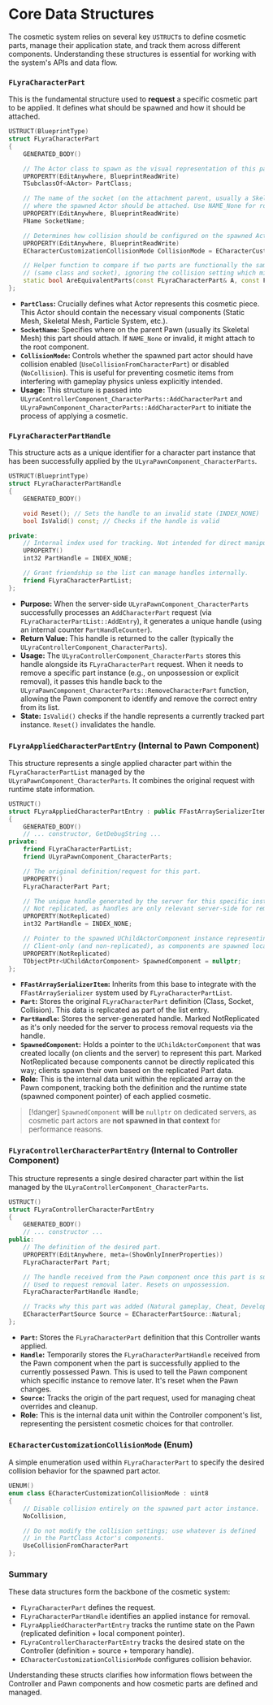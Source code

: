 # Core Data Structures

The cosmetic system relies on several key `USTRUCT`s to define cosmetic parts, manage their application state, and track them across different components. Understanding these structures is essential for working with the system's APIs and data flow.

### `FLyraCharacterPart`

This is the fundamental structure used to **request** a specific cosmetic part to be applied. It defines what should be spawned and how it should be attached.

```cpp
USTRUCT(BlueprintType)
struct FLyraCharacterPart
{
    GENERATED_BODY()

    // The Actor class to spawn as the visual representation of this part.
    UPROPERTY(EditAnywhere, BlueprintReadWrite)
    TSubclassOf<AActor> PartClass;

    // The name of the socket (on the attachment parent, usually a Skeletal Mesh)
    // where the spawned Actor should be attached. Use NAME_None for root component attachment.
    UPROPERTY(EditAnywhere, BlueprintReadWrite)
    FName SocketName;

    // Determines how collision should be configured on the spawned Actor instance.
    UPROPERTY(EditAnywhere, BlueprintReadWrite)
    ECharacterCustomizationCollisionMode CollisionMode = ECharacterCustomizationCollisionMode::NoCollision;

    // Helper function to compare if two parts are functionally the same
    // (same class and socket), ignoring the collision setting which might vary.
    static bool AreEquivalentParts(const FLyraCharacterPart& A, const FLyraCharacterPart& B);
};
```

* **`PartClass`:** Crucially defines what Actor represents this cosmetic piece. This Actor should contain the necessary visual components (Static Mesh, Skeletal Mesh, Particle System, etc.).
* **`SocketName`:** Specifies where on the parent Pawn (usually its Skeletal Mesh) this part should attach. If `NAME_None` or invalid, it might attach to the root component.
* **`CollisionMode`:** Controls whether the spawned part actor should have collision enabled (`UseCollisionFromCharacterPart`) or disabled (`NoCollision`). This is useful for preventing cosmetic items from interfering with gameplay physics unless explicitly intended.
* **Usage:** This structure is passed into `ULyraControllerComponent_CharacterParts::AddCharacterPart` and `ULyraPawnComponent_CharacterParts::AddCharacterPart` to initiate the process of applying a cosmetic.

### `FLyraCharacterPartHandle`

This structure acts as a unique identifier for a character part instance that has been successfully applied by the `ULyraPawnComponent_CharacterParts`.

```cpp
USTRUCT(BlueprintType)
struct FLyraCharacterPartHandle
{
    GENERATED_BODY()

    void Reset(); // Sets the handle to an invalid state (INDEX_NONE)
    bool IsValid() const; // Checks if the handle is valid

private:
    // Internal index used for tracking. Not intended for direct manipulation.
    UPROPERTY()
    int32 PartHandle = INDEX_NONE;

    // Grant friendship so the list can manage handles internally.
    friend FLyraCharacterPartList;
};
```

* **Purpose:** When the server-side `ULyraPawnComponent_CharacterParts` successfully processes an `AddCharacterPart` request (via `FLyraCharacterPartList::AddEntry`), it generates a unique handle (using an internal counter `PartHandleCounter`).
* **Return Value:** This handle is returned to the caller (typically the `ULyraControllerComponent_CharacterParts`).
* **Usage:** The `ULyraControllerComponent_CharacterParts` stores this handle alongside its `FLyraCharacterPart` request. When it needs to remove a specific part instance (e.g., on unpossession or explicit removal), it passes this handle back to the `ULyraPawnComponent_CharacterParts::RemoveCharacterPart` function, allowing the Pawn component to identify and remove the correct entry from its list.
* **State:** `IsValid()` checks if the handle represents a currently tracked part instance. `Reset()` invalidates the handle.

### `FLyraAppliedCharacterPartEntry` (Internal to Pawn Component)

This structure represents a single applied character part within the `FLyraCharacterPartList` managed by the `ULyraPawnComponent_CharacterParts`. It combines the original request with runtime state information.

```cpp
USTRUCT()
struct FLyraAppliedCharacterPartEntry : public FFastArraySerializerItem
{
    GENERATED_BODY()
    // ... constructor, GetDebugString ...
private:
    friend FLyraCharacterPartList;
    friend ULyraPawnComponent_CharacterParts;

    // The original definition/request for this part.
    UPROPERTY()
    FLyraCharacterPart Part;

    // The unique handle generated by the server for this specific instance.
    // Not replicated, as handles are only relevant server-side for removal requests.
    UPROPERTY(NotReplicated)
    int32 PartHandle = INDEX_NONE;

    // Pointer to the spawned UChildActorComponent instance representing this part visually.
    // Client-only (and non-replicated), as components are spawned locally based on replicated data.
    UPROPERTY(NotReplicated)
    TObjectPtr<UChildActorComponent> SpawnedComponent = nullptr;
};
```

* **`FFastArraySerializerItem`:** Inherits from this base to integrate with the `FFastArraySerializer` system used by `FLyraCharacterPartList`.
* **`Part`:** Stores the original `FLyraCharacterPart` definition (Class, Socket, Collision). This data is replicated as part of the list entry.
* **`PartHandle`:** Stores the server-generated handle. Marked NotReplicated as it's only needed for the server to process removal requests via the handle.
* **`SpawnedComponent`:** Holds a pointer to the `UChildActorComponent` that was created locally (on clients and the server) to represent this part. Marked NotReplicated because components cannot be directly replicated this way; clients spawn their own based on the replicated Part data.
* **Role:** This is the internal data unit within the replicated array on the Pawn component, tracking both the definition and the runtime state (spawned component pointer) of each applied cosmetic.

> [!danger]
> `SpawnedComponent` **will be** `nullptr` on dedicated servers, as cosmetic part actors are **not spawned in that context** for performance reasons.

### `FLyraControllerCharacterPartEntry` (Internal to Controller Component)

This structure represents a single desired character part within the list managed by the `ULyraControllerComponent_CharacterParts`.

```cpp
USTRUCT()
struct FLyraControllerCharacterPartEntry
{
    GENERATED_BODY()
    // ... constructor ...
public:
    // The definition of the desired part.
    UPROPERTY(EditAnywhere, meta=(ShowOnlyInnerProperties))
    FLyraCharacterPart Part;

    // The handle received from the Pawn component once this part is successfully applied.
    // Used to request removal later. Resets on unpossession.
    FLyraCharacterPartHandle Handle;

    // Tracks why this part was added (Natural gameplay, Cheat, Developer Setting).
    ECharacterPartSource Source = ECharacterPartSource::Natural;
};
```

* **`Part`:** Stores the `FLyraCharacterPart` definition that this Controller wants applied.
* **`Handle`:** Temporarily stores the `FLyraCharacterPartHandle` received from the Pawn component when the part is successfully applied to the currently possessed Pawn. This is used to tell the Pawn component which specific instance to remove later. It's reset when the Pawn changes.
* **`Source`:** Tracks the origin of the part request, used for managing cheat overrides and cleanup.
* **Role:** This is the internal data unit within the Controller component's list, representing the persistent cosmetic choices for that controller.

### `ECharacterCustomizationCollisionMode` (Enum)

A simple enumeration used within `FLyraCharacterPart` to specify the desired collision behavior for the spawned part actor.

```cpp
UENUM()
enum class ECharacterCustomizationCollisionMode : uint8
{
    // Disable collision entirely on the spawned part actor instance.
    NoCollision,

    // Do not modify the collision settings; use whatever is defined
    // in the PartClass Actor's components.
    UseCollisionFromCharacterPart
};
```

### Summary

These data structures form the backbone of the cosmetic system:

* `FLyraCharacterPart` defines the request.
* `FLyraCharacterPartHandle` identifies an applied instance for removal.
* `FLyraAppliedCharacterPartEntry` tracks the runtime state on the Pawn (replicated definition + local component pointer).
* `FLyraControllerCharacterPartEntry` tracks the desired state on the Controller (definition + source + temporary handle).
* `ECharacterCustomizationCollisionMode` configures collision behavior.

Understanding these structs clarifies how information flows between the Controller and Pawn components and how cosmetic parts are defined and managed.

